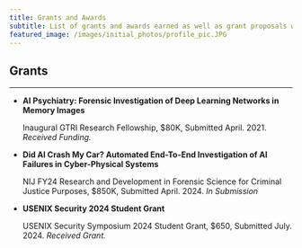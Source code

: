 ```yaml
---
title: Grants and Awards
subtitle: List of grants and awards earned as well as grant proposals worked on.
featured_image: /images/initial_photos/profile_pic.JPG
---
```

<!--- Insert picture of award/grant above --->

## Grants

---
* **AI Psychiatry: Forensic Investigation of Deep Learning Networks in Memory Images**
    
    Inaugural GTRI Research Fellowship, $80K, Submitted April. 2021. *Received Funding.*

* **Did AI Crash My Car? Automated End-To-End Investigation of AI Failures in Cyber-Physical Systems**

   NIJ FY24 Research and Development in Forensic Science for Criminal Justice Purposes, $850K, Submitted April. 2024. *In Submission*
 
* **USENIX Security 2024 Student Grant** 

    USENIX Security Symposium 2024 Student Grant, $650, Submitted July. 2024. *Received Grant.*